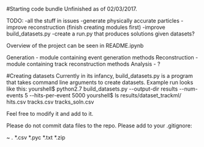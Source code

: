 #Starting code bundle
Unfinished as of 02/03/2017.

TODO:
-all the stuff in issues
-generate physically accurate particles
-improve reconstruction (finish creating modules first)
-improve build_datasets.py
-create a run.py that produces solutions given datasets?

Overview of the project can be seen in README.ipynb

Generation - module containing event generation methods
Reconstruction - module containing track reconstruction methods
Analysis - ?

#Creating datasets
Currently in its infancy, build_datasets.py is a program that takes command line arguments to create datasets.
Example run looks like this:
yourshell$ python2.7 build_datasets.py --output-dir results --num-events 5 --hits-per-event 5000
yourshell$ ls results/dataset_trackml/
hits.csv        tracks.csv      tracks_soln.csv

Feel free to modify it and add to it.

Please do not commit data files to the repo. 
Please add to your .gitignore:

*~
.*
*.csv
*.pyc
*.txt
*.zip



